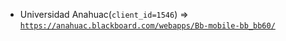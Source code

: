  - Universidad Anahuac(`client_id=1546`) => [`https://anahuac.blackboard.com/webapps/Bb-mobile-bb_bb60/`](https://anahuac.blackboard.com/webapps/Bb-mobile-bb_bb60/)
